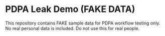 # PDPA Leak Demo (FAKE DATA)
This repository contains FAKE sample data for PDPA workflow testing only.
No real personal data is included. Do not use this for real people.
